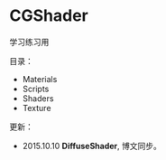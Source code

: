 # CGShader

学习练习用

目录：

- Materials
- Scripts
- Shaders
- Texture

更新：

- 2015.10.10  **DiffuseShader**, 博文同步。